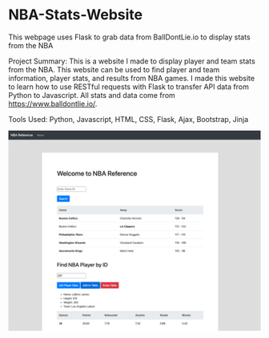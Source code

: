 # NBA-Stats-Website
This webpage uses Flask to grab data from BallDontLie.io to display stats from the NBA

Project Summary: This is a website I made to display player and team stats from the NBA. This website can be used to find player and team information, player stats,
and results from NBA games. I made this website to learn how to use RESTful requests with Flask to transfer API data from Python to Javascript. All stats and data
come from https://www.balldontlie.io/.

Tools Used: Python, Javascript, HTML, CSS, Flask, Ajax, Bootstrap, Jinja

![](images/ImageFullscreen.png)
